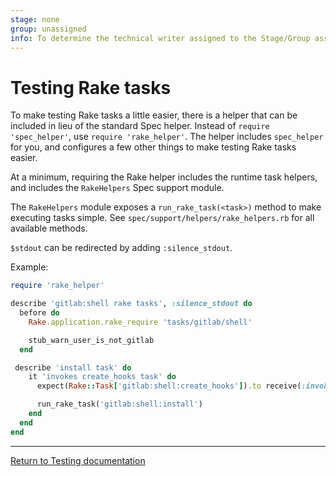 ```yaml
---
stage: none
group: unassigned
info: To determine the technical writer assigned to the Stage/Group associated with this page, see https://about.gitlab.com/handbook/product/ux/technical-writing/#assignments
---
```


# Testing Rake tasks

To make testing Rake tasks a little easier, there is a helper that can be included
in lieu of the standard Spec helper. Instead of `require 'spec_helper'`, use
`require 'rake_helper'`. The helper includes `spec_helper` for you, and configures
a few other things to make testing Rake tasks easier.

At a minimum, requiring the Rake helper includes the runtime task helpers, and
includes the `RakeHelpers` Spec support module.

The `RakeHelpers` module exposes a `run_rake_task(<task>)` method to make
executing tasks simple. See `spec/support/helpers/rake_helpers.rb` for all available
methods.

`$stdout` can be redirected by adding `:silence_stdout`.

Example:

```ruby
require 'rake_helper'

describe 'gitlab:shell rake tasks', :silence_stdout do
  before do
    Rake.application.rake_require 'tasks/gitlab/shell'

    stub_warn_user_is_not_gitlab
  end

 describe 'install task' do
    it 'invokes create_hooks task' do
      expect(Rake::Task['gitlab:shell:create_hooks']).to receive(:invoke)

      run_rake_task('gitlab:shell:install')
    end
  end
end
```

---

[Return to Testing documentation](index.md)
